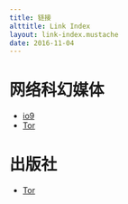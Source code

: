 ```yaml
---
title: 链接
alttitle: Link Index
layout: link-index.mustache
date: 2016-11-04
---
```


# 网络科幻媒体

- [io9](https://io9.gizmodo.com)
- [Tor](https://www.tor.com)

# 出版社

- [Tor](http://publishing.tor.com)
